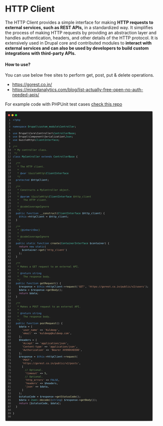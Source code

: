 # HTTP Client #

The HTTP Client provides a simple interface for making **HTTP requests to external services, such as REST APIs,** in a standardized way. It simplifies the process of making HTTP requests by providing an abstraction layer and handles authentication, headers, and other details of the HTTP protocol. It is extensively used in Drupal core and contributed modules to **interact with external services and can also be used by developers to build custom integrations with third-party APIs.**

#### How to use? ####

You can use below free sites to perform get, post, put & delete operations.
- https://gorest.co.in/
- https://mixedanalytics.com/blog/list-actually-free-open-no-auth-needed-apis/

For example code with PHPUnit test cases [check this repo](https://github.com/kuldeepmehra27/custom_module)

   ![Http client](/images/http-client.png)

